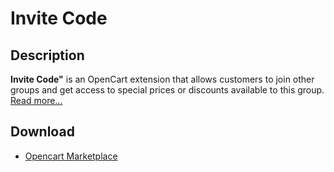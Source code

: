 # Invite Code

## Description
**Invite Code"** is an OpenCart extension that allows customers to join other groups and get access to special prices or discounts available to this group.
[Read more...](./module/README.md)

## Download
* [Opencart Marketplace](https://www.opencart.com/index.php?route=marketplace/extension/info&extension_id=42632)
